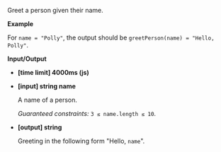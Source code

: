 ﻿Greet a person given their name.

**Example**

For `name = "Polly"`, the output should be
`greetPerson(name) = "Hello, Polly"`.

**Input/Output**

*   **[time limit] 4000ms (js)**

*   **[input] string name**

    A name of a person.

    _Guaranteed constraints:_
    `3 ≤ name.length ≤ 10`.

*   **[output] string**

    Greeting in the following form "Hello, `name`".